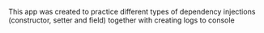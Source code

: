 This app was created to practice different types of dependency injections (constructor, setter and field) together with creating logs to console
